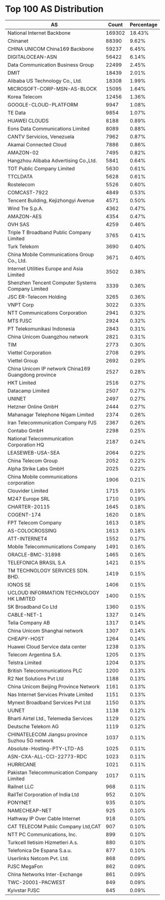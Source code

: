 # Top 100 AS Distribution
| AS | Count | Percentage |
|----|----|----|
| National Internet Backbone | 169302 | 18.43% |
| Chinanet | 88390 | 9.62% |
| CHINA UNICOM China169 Backbone | 59237 | 6.45% |
| DIGITALOCEAN-ASN | 56422 | 6.14% |
| Data Communication Business Group | 22499 | 2.45% |
| DMIT | 18439 | 2.01% |
| Alibaba US Technology Co., Ltd. | 18308 | 1.99% |
| MICROSOFT-CORP-MSN-AS-BLOCK | 15095 | 1.64% |
| Korea Telecom | 12456 | 1.36% |
| GOOGLE-CLOUD-PLATFORM | 9947 | 1.08% |
| TE Data | 9854 | 1.07% |
| HUAWEI CLOUDS | 8188 | 0.89% |
| Eons Data Communications Limited | 8089 | 0.88% |
| CANTV Servicios, Venezuela | 7962 | 0.87% |
| Akamai Connected Cloud | 7886 | 0.86% |
| AMAZON-02 | 7495 | 0.82% |
| Hangzhou Alibaba Advertising Co.,Ltd. | 5841 | 0.64% |
| TOT Public Company Limited | 5630 | 0.61% |
| TTCLDATA | 5628 | 0.61% |
| Rostelecom | 5526 | 0.60% |
| COMCAST-7922 | 4849 | 0.53% |
| Tencent Building, Kejizhongyi Avenue | 4571 | 0.50% |
| Wind Tre S.p.A. | 4362 | 0.47% |
| AMAZON-AES | 4354 | 0.47% |
| OVH SAS | 4259 | 0.46% |
| Triple T Broadband Public Company Limited | 3765 | 0.41% |
| Turk Telekom | 3690 | 0.40% |
| China Mobile Communications Group Co., Ltd. | 3671 | 0.40% |
| Internet Utilities Europe and Asia Limited | 3502 | 0.38% |
| Shenzhen Tencent Computer Systems Company Limited | 3339 | 0.36% |
| JSC ER-Telecom Holding | 3265 | 0.36% |
| VNPT Corp | 3022 | 0.33% |
| NTT Communications Corporation | 2941 | 0.32% |
| MTS PJSC | 2924 | 0.32% |
| PT Telekomunikasi Indonesia | 2843 | 0.31% |
| China Unicom Guangzhou network | 2821 | 0.31% |
| TIM | 2773 | 0.30% |
| Viettel Corporation | 2708 | 0.29% |
| Viettel Group | 2692 | 0.29% |
| China Unicom IP network China169 Guangdong province | 2527 | 0.28% |
| HKT Limited | 2516 | 0.27% |
| Datacamp Limited | 2507 | 0.27% |
| UNINET | 2497 | 0.27% |
| Hetzner Online GmbH | 2444 | 0.27% |
| Mahanagar Telephone Nigam Limited | 2374 | 0.26% |
| Iran Telecommunication Company PJS | 2367 | 0.26% |
| Contabo GmbH | 2298 | 0.25% |
| National Telecommunication Corporation HQ | 2187 | 0.24% |
| LEASEWEB-USA-SEA | 2064 | 0.22% |
| China Telecom Group | 2052 | 0.22% |
| Alpha Strike Labs GmbH | 2025 | 0.22% |
| China Mobile communications corporation | 1906 | 0.21% |
| Clouvider Limited | 1715 | 0.19% |
| M247 Europe SRL | 1710 | 0.19% |
| CHARTER-20115 | 1645 | 0.18% |
| COGENT-174 | 1620 | 0.18% |
| FPT Telecom Company | 1613 | 0.18% |
| AS-COLOCROSSING | 1613 | 0.18% |
| ATT-INTERNET4 | 1552 | 0.17% |
| Mobile Telecommunications Company | 1491 | 0.16% |
| ORACLE-BMC-31898 | 1465 | 0.16% |
| TELEFONICA BRASIL S.A | 1421 | 0.15% |
| TM TECHNOLOGY SERVICES SDN. BHD. | 1419 | 0.15% |
| IONOS SE | 1406 | 0.15% |
| UCLOUD INFORMATION TECHNOLOGY HK LIMITED | 1400 | 0.15% |
| SK Broadband Co Ltd | 1360 | 0.15% |
| CABLE-NET-1 | 1327 | 0.14% |
| Telia Company AB | 1317 | 0.14% |
| China Unicom Shanghai network | 1307 | 0.14% |
| CHEAPY-HOST | 1264 | 0.14% |
| Huawei Cloud Service data center | 1238 | 0.13% |
| Telecom Argentina S.A. | 1205 | 0.13% |
| Telstra Limited | 1204 | 0.13% |
| British Telecommunications PLC | 1200 | 0.13% |
| R2 Net Solutions Pvt Ltd | 1188 | 0.13% |
| China Unicom Beijing Province Network | 1161 | 0.13% |
| Nas Internet Services Private Limited | 1151 | 0.13% |
| Mynext Broadband Services Pvt Ltd | 1150 | 0.13% |
| UUNET | 1138 | 0.12% |
| Bharti Airtel Ltd., Telemedia Services | 1129 | 0.12% |
| Deutsche Telekom AG | 1119 | 0.12% |
| CHINATELECOM Jiangsu province Suzhou 5G network | 1037 | 0.11% |
| Absolute-Hosting-PTY-LTD-AS | 1025 | 0.11% |
| ASN-CXA-ALL-CCI-22773-RDC | 1023 | 0.11% |
| HURRICANE | 1021 | 0.11% |
| Pakistan Telecommunication Company Limited | 1017 | 0.11% |
| Railnet LLC | 968 | 0.11% |
| RailTel Corporation of India Ltd | 952 | 0.10% |
| PONYNET | 935 | 0.10% |
| NAMECHEAP-NET | 925 | 0.10% |
| Hathway IP Over Cable Internet | 918 | 0.10% |
| CAT TELECOM Public Company Ltd,CAT | 907 | 0.10% |
| NTT PC Communications, Inc. | 899 | 0.10% |
| Turkcell Iletisim Hizmetleri A.s. | 880 | 0.10% |
| Telefonica De Espana S.a.u. | 877 | 0.10% |
| Userlinks Netcom Pvt. Ltd. | 868 | 0.09% |
| PJSC MegaFon | 862 | 0.09% |
| China Networks Inter-Exchange | 861 | 0.09% |
| TWC-20001-PACWEST | 849 | 0.09% |
| Kyivstar PJSC | 845 | 0.09% |
